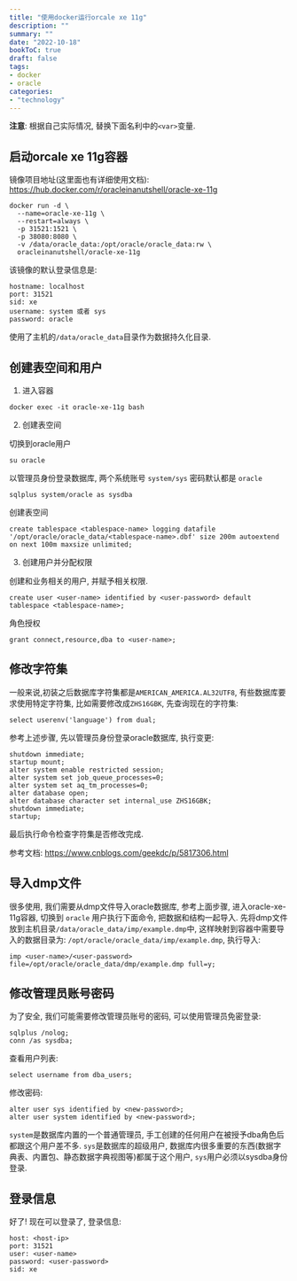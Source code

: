```yaml
---
title: "使用docker运行orcale xe 11g"
description: ""
summary: ""
date: "2022-10-18"
bookToC: true
draft: false
tags:
- docker
- oracle
categories:
- "technology"
---
```


**注意**: 根据自己实际情况, 替换下面名利中的`<var>`变量.

## 启动orcale xe 11g容器

镜像项目地址(这里面也有详细使用文档): https://hub.docker.com/r/oracleinanutshell/oracle-xe-11g

```shell
docker run -d \
  --name=oracle-xe-11g \
  --restart=always \
  -p 31521:1521 \
  -p 38080:8080 \
  -v /data/oracle_data:/opt/oracle/oracle_data:rw \
  oracleinanutshell/oracle-xe-11g
```

该镜像的默认登录信息是:

```
hostname: localhost
port: 31521
sid: xe
username: system 或者 sys
password: oracle
```

使用了主机的`/data/oracle_data`目录作为数据持久化目录.

## 创建表空间和用户

1. 进入容器

```shell
docker exec -it oracle-xe-11g bash
```

2. 创建表空间

切换到oracle用户

```
su oracle
```

以管理员身份登录数据库, 两个系统账号 `system/sys` 密码默认都是 `oracle`

```
sqlplus system/oracle as sysdba
```

创建表空间

```
create tablespace <tablespace-name> logging datafile '/opt/oracle/oracle_data/<tablespace-name>.dbf' size 200m autoextend on next 100m maxsize unlimited;
```

3. 创建用户并分配权限

创建和业务相关的用户, 并赋予相关权限.

```
create user <user-name> identified by <user-password> default tablespace <tablespace-name>;
```

角色授权

```
grant connect,resource,dba to <user-name>;
```

## 修改字符集

一般来说,初装之后数据库字符集都是`AMERICAN_AMERICA.AL32UTF8`, 有些数据库要求使用特定字符集, 比如需要修改成`ZHS16GBK`, 先查询现在的字符集:

```
select userenv('language') from dual;
```

参考上述步骤, 先以管理员身份登录oracle数据库, 执行变更:

```
shutdown immediate;
startup mount;
alter system enable restricted session;
alter system set job_queue_processes=0;
alter system set aq_tm_processes=0;
alter database open;
alter database character set internal_use ZHS16GBK;
shutdown immediate;
startup;
```

最后执行命令检查字符集是否修改完成.

参考文档: https://www.cnblogs.com/geekdc/p/5817306.html

## 导入dmp文件

很多使用, 我们需要从dmp文件导入oracle数据库, 参考上面步骤, 进入oracle-xe-11g容器, 切换到 `oracle` 用户执行下面命令, 把数据和结构一起导入. 先将dmp文件放到主机目录`/data/oracle_data/imp/example.dmp`中, 这样映射到容器中需要导入的数据目录为: `/opt/oracle/oracle_data/imp/example.dmp`, 执行导入:

```
imp <user-name>/<user-password> file=/opt/oracle/oracle_data/dmp/example.dmp full=y;
```

## 修改管理员账号密码

为了安全, 我们可能需要修改管理员账号的密码, 可以使用管理员免密登录:

```
sqlplus /nolog;
conn /as sysdba;
```

查看用户列表:

```
select username from dba_users;
```

修改密码:

```
alter user sys identified by <new-password>;
alter user system identified by <new-password>;
```

`system`是数据库内置的一个普通管理员, 手工创建的任何用户在被授予dba角色后都跟这个用户差不多. `sys`是数据库的超级用户, 数据库内很多重要的东西(数据字典表、内置包、静态数据字典视图等)都属于这个用户, `sys`用户必须以sysdba身份登录.

## 登录信息

好了! 现在可以登录了, 登录信息:

```
host: <host-ip>
port: 31521
user: <user-name>
password: <user-password>
sid: xe
```